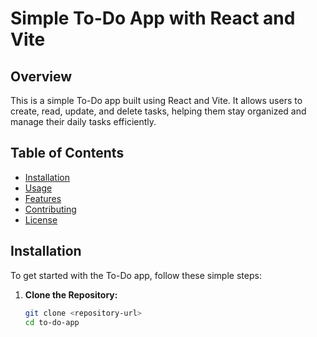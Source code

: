 # Simple To-Do App with React and Vite

## Overview

This is a simple To-Do app built using React and Vite. It allows users to create, read, update, and delete tasks, helping them stay organized and manage their daily tasks efficiently.

## Table of Contents

-   [Installation](#installation)
-   [Usage](#usage)
-   [Features](#features)
-   [Contributing](#contributing)
-   [License](#license)

## Installation

To get started with the To-Do app, follow these simple steps:

1. **Clone the Repository:**

    ```bash
    git clone <repository-url>
    cd to-do-app
    ```
